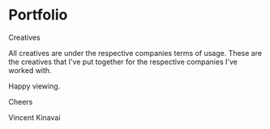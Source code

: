 # Portfolio
Creatives

All creatives are under the respective companies terms of usage.
These are the creatives that I've put together for the respective companies I've worked with.

Happy viewing.

Cheers

Vincent Kinavai
